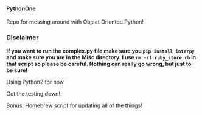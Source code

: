 #### PythonOne

Repo for messing around with Object Oriented Python!

### Disclaimer

**If you want to run the complex.py file make sure you ```pip install interpy``` and make sure you are in the Misc directory. I use ```rm -rf ruby_store.rb``` in that script so please be careful. Nothing can really go wrong, but just to be sure!**

Using Python2 for now

Got the testing down!

Bonus: Homebrew script for updating all of the things!
